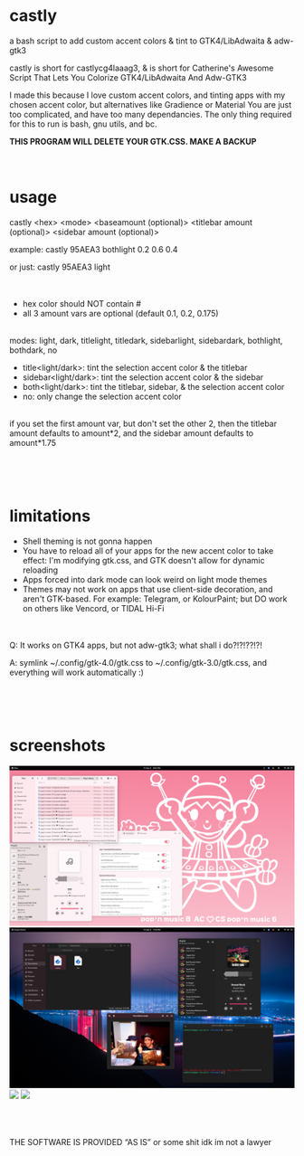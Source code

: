 # castly
a bash script to add custom accent colors &amp; tint to GTK4/LibAdwaita &amp; adw-gtk3

castly is short for castlycg4laaag3, & is short for Catherine's Awesome Script That Lets You Colorize GTK4/LibAdwaita And Adw-GTK3

I made this because I love custom accent colors, and tinting apps with my chosen accent color, but alternatives like Gradience or Material You are just too complicated, and have too many dependancies. The only thing required for this to run is bash, gnu utils, and bc.

**THIS PROGRAM WILL DELETE YOUR GTK.CSS. MAKE A BACKUP**
<br><br><br>
# usage
castly \<hex> \<mode> \<baseamount (optional)> \<titlebar amount (optional)> \<sidebar amount (optional)>

example: castly 95AEA3 bothlight 0.2 0.6 0.4

or just: castly 95AEA3 light
<br><br><br>

- hex color should NOT contain #
- all 3 amount vars are optional (default 0.1, 0.2, 0.175)

<br>
modes: light, dark, titlelight, titledark, sidebarlight, sidebardark, bothlight, bothdark, no

- title<light/dark>: tint the selection accent color & the titlebar
- sidebar<light/dark>: tint the selection accent color & the sidebar
- both<light/dark>: tint the titlebar, sidebar, & the selection accent color
- no: only change the selection accent color

<br>
if you set the first amount var, but don't set the other 2, then the titlebar amount defaults to amount*2, and the sidebar amount defaults to amount*1.75

<br><br><br>
# limitations
- Shell theming is not gonna happen
- You have to reload all of your apps for the new accent color to take effect: I'm modifying gtk.css, and GTK doesn't allow for dynamic reloading
- Apps forced into dark mode can look weird on light mode themes
- Themes may not work on apps that use client-side decoration, and aren't GTK-based. For example: Telegram, or KolourPaint; but DO work on others like Vencord, or TIDAL Hi-Fi

<br><br>
Q: It works on GTK4 apps, but not adw-gtk3; what shall i do?!?!??!?!

A: symlink ~/.config/gtk-4.0/gtk.css to ~/.config/gtk-3.0/gtk.css, and everything will work automatically :)

<br><br><br>
# screenshots
![](./screenshot1.png)
![](./screenshot2.png)
![](./screenshot3.png)
![](./screenshot4.png)

<br><br><br>
THE SOFTWARE IS PROVIDED “AS IS” or some shit idk im not a lawyer
